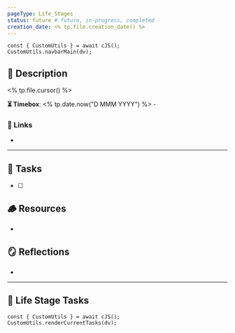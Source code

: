 ```yaml
---
pageType: Life_Stages
status: future # future, in-progress, completed
creation_date: <% tp.file.creation_date() %>
---
```

```dataviewjs
const { CustomUtils } = await cJS();
CustomUtils.navbarMain(dv);
```
## 📄 Description
<% tp.file.cursor() %>
<!-- Timebox: <start_date> - <end_date> -->
**⏳ Timebox**: <% tp.date.now("D MMM YYYY") %> - 
### 🔗 Links
- 
---
## 📝 Tasks
- [ ] 
## 🪵 Resources
- 
## 🪞 Reflections
- 
---
## 📝 Life Stage Tasks
```dataviewjs
const { CustomUtils } = await cJS();
CustomUtils.renderCurrentTasks(dv);
```
